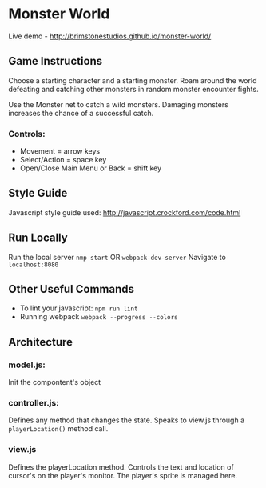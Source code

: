 # Monster World
Live demo - http://brimstonestudios.github.io/monster-world/

## Game Instructions
Choose a starting character and a starting monster. Roam around the world defeating and catching other monsters in random monster encounter fights.

Use the Monster net to catch a wild monsters. Damaging monsters increases the chance of a successful catch.

### Controls:
- Movement = arrow keys
- Select/Action = space key
- Open/Close Main Menu or Back = shift key

## Style Guide
Javascript style guide used: http://javascript.crockford.com/code.html

## Run Locally

Run the local server `nmp start` OR `webpack-dev-server`
Navigate to `localhost:8080`

## Other Useful Commands
- To lint your javascript: `npm run lint`
- Running webpack `webpack --progress --colors`


## Architecture
### model.js:
Init the compontent's object

### controller.js:
Defines any method that changes the state.
Speaks to view.js through a `playerLocation()` method call.

### view.js
Defines the playerLocation method.
Controls the text and location of cursor's on the player's monitor.
The player's sprite is managed here.



